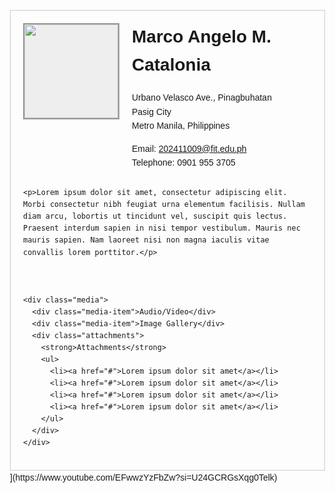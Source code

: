 <!DOCTYPE html>
<html lang="en">
<head>
  <meta charset="UTF-8">
  <title>Photographer Profile</title>
  <style>
    body {
      font-family: Arial, sans-serif;
      margin: 30px;
      line-height: 1.6;
    }
    .container {
      border: 1px solid #ccc;
      padding: 20px;
      max-width: 900px;
      margin: auto;
    }
    .header {
      display: flex;
      justify-content: space-between;
    }
    .profile {
      display: flex;
    }
    .profile img {
      width: 150px;
      height: 150px;
      border: 2px solid #999;
      margin-right: 20px;
      background-color: #eee;
    }
    .info {
      flex-grow: 1;
    }
    .info h1 {
      margin-top: 0;
    }
    .categories {
      text-align: right;
    }
    .categories h4 {
      margin: 0 0 10px 0;
    }
    .media {
      display: flex;
      margin-top: 20px;
      gap: 20px;
    }
    .media-item {
      flex: 1;
      text-align: center;
      border: 1px solid #aaa;
      padding: 10px;
      background-color: #f0f0f0;
      height: 120px;
    }
    .attachments {
      margin-top: 20px;
    }
    .attachments ul {
      list-style: none;
      padding-left: 0;
    }
    .attachments a {
      color: blue;
      text-decoration: underline;
      display: block;
      margin-bottom: 5px;
    }
  </style>
</head>
<body>
  <div class="container">
    <div class="header">
      <div class="profile">
        <img src ="https://feu.instructure.com/files/26444849/download?download_frd=1&verifier=t6T5RjsZUu6NNkW37OSxK2y4ljkw6yBbGs8QThG6">
        <div class="info">
          <h1>Marco Angelo M. Catalonia</h1>
          <p>Urbano Velasco Ave., Pinagbuhatan<br>
          Pasig City<br>
          Metro Manila, Philippines</p>
          <p>Email: <a href="mailto:firstname@surname.com">202411009@fit.edu.ph</a><br>
          Telephone: 0901 955 3705</p>
        </div>
      </div>
    </div>

    <p>Lorem ipsum dolor sit amet, consectetur adipiscing elit. Morbi consectetur nibh feugiat urna elementum facilisis. Nullam diam arcu, lobortis ut tincidunt vel, suscipit quis lectus. Praesent interdum sapien in nisi tempor vestibulum. Mauris nec mauris sapien. Nam laoreet nisi non magna iaculis vitae convallis lorem porttitor.</p>

    

    <div class="media">
      <div class="media-item">Audio/Video</div>
      <div class="media-item">Image Gallery</div>
      <div class="attachments">
        <strong>Attachments</strong>
        <ul>
          <li><a href="#">Lorem ipsum dolor sit amet</a></li>
          <li><a href="#">Lorem ipsum dolor sit amet</a></li>
          <li><a href="#">Lorem ipsum dolor sit amet</a></li>
          <li><a href="#">Lorem ipsum dolor sit amet</a></li>
        </ul>
      </div>
    </div>
  </div>
</body>
</html>
](https://www.youtube.com/EFwwzYzFbZw?si=U24GCRGsXqg0Telk)
